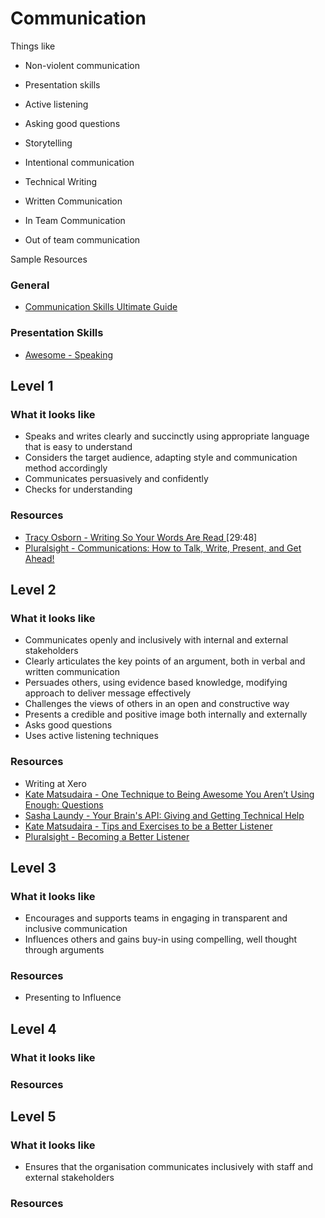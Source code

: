 # Communication

Things like
- Non-violent communication
- Presentation skills
- Active listening
- Asking good questions
- Storytelling
- Intentional communication
- Technical Writing
- Written Communication


- In Team Communication
- Out of team communication

Sample Resources

### General
- [Communication Skills Ultimate Guide](https://www.makingbusinessmatter.co.uk/communication-skills-ultimate-guide/)

### Presentation Skills

- [Awesome - Speaking](https://github.com/matteofigus/awesome-speaking)

## Level 1

### What it looks like

- Speaks and writes clearly and succinctly using appropriate language that is easy to understand 
- Considers the target audience, adapting style and communication method accordingly
- Communicates persuasively and confidently
- Checks for understanding

### Resources
- [Tracy Osborn - Writing So Your Words Are Read ](https://www.youtube.com/watch?v=8LiV759Bje0) [29:48]
- [Pluralsight - Communications: How to Talk, Write, Present, and Get Ahead!](https://app.pluralsight.com/library/courses/communication-skills)


## Level 2

### What it looks like

- Communicates openly and inclusively with internal and external stakeholders
- Clearly articulates the key points of an argument, both in verbal and written communication
- Persuades others, using evidence based knowledge, modifying approach to deliver message effectively
- Challenges the views of others in an open and constructive way
- Presents a credible and positive image both internally and externally
- Asks good questions
- Uses active listening techniques

### Resources
- Writing at Xero
- [Kate Matsudaira - One Technique to Being Awesome You Aren’t Using Enough: Questions](http://katemats.com/one-technique-to-being-awesome-you-arent-using-enough-questions/) 
- [Sasha Laundy - Your Brain's API: Giving and Getting Technical Help](https://www.youtube.com/watch?v=hY14Er6JX2s)
- [Kate Matsudaira - Tips and Exercises to be a Better Listener](http://katemats.com/tips-exercises-better-listener/)
- [Pluralsight - Becoming a Better Listener](https://app.pluralsight.com/library/courses/becoming-better-listener)

## Level 3

### What it looks like

- Encourages and supports teams in engaging in transparent and inclusive communication
- Influences others and gains buy-in using compelling, well thought through arguments

### Resources
- Presenting to Influence

## Level 4

### What it looks like


### Resources

## Level 5

### What it looks like

- Ensures that the organisation communicates inclusively with staff and external stakeholders

### Resources